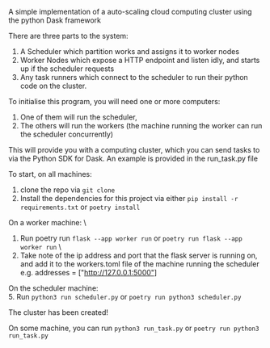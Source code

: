 A simple implementation of a auto-scaling cloud computing cluster using the python Dask framework

There are three parts to the system:
1. A Scheduler which partition works and assigns it to worker nodes
2. Worker Nodes which expose a HTTP endpoint and listen idly, and starts up if the scheduler requests
3. Any task runners which connect to the scheduler to run their python code on the cluster.


To initialise this program, you will need one or more computers: 
1. One of them will run the scheduler, 
2. The others will run the workers (the machine running the worker can run the scheduler concurrently) 

This will provide you with a computing cluster, which you can send tasks to via the Python SDK for Dask. An example is provided in the run_task.py file

To start, on all machines:
1. clone the repo via `git clone`
2. Install the dependencies for this project via either `pip install -r requirements.txt` or `poetry install`

On a worker machine: \
1. Run poetry run `flask --app worker run` or `poetry run flask --app worker run` \
2. Take note of the ip address and port that the flask server is running on, and add it to the workers.toml file of the machine running the scheduler
e.g. addresses = ["http://127.0.0.1:5000"]

On the scheduler machine: \
5. Run `python3 run scheduler.py` or `poetry run python3 scheduler.py`

The cluster has been created!

On some machine, you can run `python3 run_task.py` or `poetry run python3 run_task.py`
